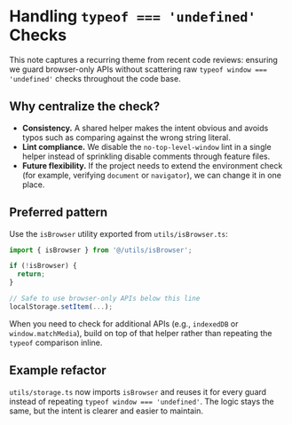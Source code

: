 # Handling `typeof === 'undefined'` Checks

This note captures a recurring theme from recent code reviews: ensuring we guard browser-only APIs without scattering raw `typeof window === 'undefined'` checks throughout the code base.

## Why centralize the check?

* **Consistency.** A shared helper makes the intent obvious and avoids typos such as comparing against the wrong string literal.
* **Lint compliance.** We disable the `no-top-level-window` lint in a single helper instead of sprinkling disable comments through feature files.
* **Future flexibility.** If the project needs to extend the environment check (for example, verifying `document` or `navigator`), we can change it in one place.

## Preferred pattern

Use the `isBrowser` utility exported from `utils/isBrowser.ts`:

```ts
import { isBrowser } from '@/utils/isBrowser';

if (!isBrowser) {
  return;
}

// Safe to use browser-only APIs below this line
localStorage.setItem(...);
```

When you need to check for additional APIs (e.g., `indexedDB` or `window.matchMedia`), build on top of that helper rather than repeating the `typeof` comparison inline.

## Example refactor

`utils/storage.ts` now imports `isBrowser` and reuses it for every guard instead of repeating `typeof window === 'undefined'`. The logic stays the same, but the intent is clearer and easier to maintain.
